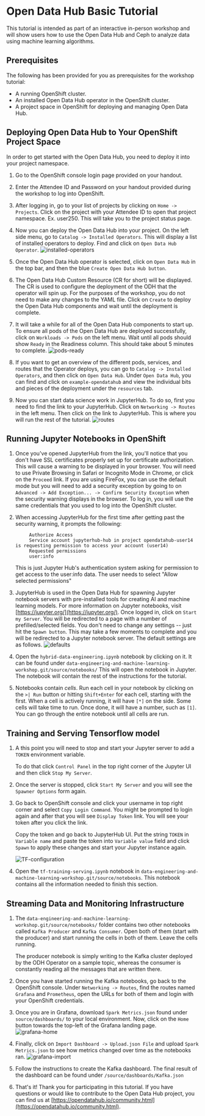 # Open Data Hub Basic Tutorial

This tutorial is intended as part of an interactive in-person workshop and will show users how to use the Open Data Hub and Ceph to analyze data using machine learning algorithms.

## Prerequisites

The following has been provided for you as prerequisites for the workshop tutorial:

- A running OpenShift cluster.
- An installed Open Data Hub operator in the OpenShift cluster.
- A project space in OpenShift for deploying and managing Open Data Hub.

## Deploying Open Data Hub to Your OpenShift Project Space

In order to get started with the Open Data Hub, you need to deploy it into your project namespace.

1. Go to the OpenShift console login page provided on your handout.

2. Enter the Attendee ID and Password on your handout provided during the workshop to log into OpenShift.

3. After logging in, go to your list of projects by clicking on `Home -> Projects`.  Click on the project with your Attendee ID to open that project namespace. Ex. user250.  This will take you to the project status page.

4. Now you can deploy the Open Data Hub into your project.  On the left side menu, go to `Catalog -> Installed Operators`.  This will display a list of installed operators to deploy.  Find and click on `Open Data Hub Operator`.
 ![installed-operators](../images/installed-operators.png)

5. Once the Open Data Hub operator is selected, click on `Open Data Hub` in the top bar, and then the blue `Create Open Data Hub button`.

6. The Open Data Hub Custom Resource (CR for short) will be displayed. The CR is used to configure the deployment of the ODH that the operator will spin up. For the purposes of the workshop, you do not need to make any changes to the YAML file. Click on `Create` to deploy the Open Data Hub components and wait until the deployment is complete.

7. It will take a while for all of the Open Data Hub components to start up.  To ensure all pods of the Open Data Hub are deployed successfully, click on `Workloads -> Pods` on the left menu. Wait until all pods should show `Ready` in the Readiness column. This should take about 5 minutes to complete.
![pods-ready](../images/pods-ready.png)

8. If you want to get an overview of the different pods, services, and routes that the Operator deploys, you can go to `Catalog -> Installed Operators`, and then click on `Open Data Hub`. Under `Open Data Hub`, you can find and click on `example-opendatahub` and view the individual bits and pieces of the deployment under the `resources` tab.

9. Now you can start data science work in JupyterHub.  To do so, first you need to find the link to your JupyterHub.  Click on `Networking -> Routes` in the left menu.  Then click on the link to JupyterHub.  This is where you will run the rest of the tutorial.
![routes](../images/routes.png)

## Running Jupyter Notebooks in OpenShift

1. Once you've opened JupyterHub from the link, you'll notice that you don't have SSL certificates properly set up for certificate authorization.  This will cause a warning to be displayed in your browser. You will need to use Private Browsing in Safari or Incognito Mode in Chrome, or click on the `Proceed` link.  If you are using FireFox, you can use the default mode but you will need to add a security exception by going to on `Advanced -> Add Exception... -> Confirm Security Exception` when the security warning displays in the browser. To log in, you will use the same credentials that you used to log into the OpenShift cluster.

2. When accessing JupyterHub for the first time after getting past the security warning, it prompts the following:

            Authorize Access
            Service account jupyterhub-hub in project opendatahub-user14 is requesting permission to access your account (user14)
            Requested permissions
            user:info
    This is just Jupyter Hub's authentication system asking for permission to get access to the user:info data. The user needs to select "Allow selected permissions"

3. JupyterHub is used in the Open Data Hub for spawning Jupyter notebook servers with pre-installed tools for creating AI and machine learning models. For more information on Jupyter notebooks, visit [https://jupyter.org/](https://jupyter.org/). Once logged in, click on `Start my Server`. You will be redirected to a page with a number of prefilled/selected fields. You don't need to change any settings -- just hit the `Spawn button`. This may take a few moments to complete and you will be redirected to a Jupyter notebook server. The default settings are as follows.
![defaults](../images/defaults.png)

4. Open the `hybrid-data-engineering.ipynb` notebook by clicking on it. It can be found under `data-engineering-and-machine-learning-workshop.git/source/notebooks/` This will open the notebook in Jupyter.  The notebook will contain the rest of the instructions for the tutorial.

5. Notebooks contain *cells*.  Run each cell in your notebook by clicking on the `>| Run` button or hitting `Shift+Enter` for each cell, starting with the first.  When a cell is actively running, it will have `[*]` on the side.  Some cells will take time to run.  Once done, it will have a number, such as `[1]`.  You can go through the entire notebook until all cells are run.

## Training and Serving Tensorflow model

1. A this point you will need to stop and start your Jupyter server to add a `TOKEN` environment variable.

    To do that click `Control Panel` in the top right corner of the Jupyter UI and then click `Stop My Server`.

2. Once the server is stopped, click `Start My Server` and you will see the `Spawner Options` form again.

3. Go back to OpenShift console and click your username in top right corner and select `Copy Login Command`. You might be prompted to login again and after that you will see `Display Token` link. You will see your token after you click the link.

    Copy the token and go back to JupyterHub UI. Put the string `TOKEN` in `Variable name` and paste the token into `Variable value` field and click `Spawn` to apply these changes and start your Jupyter instance again.

    ![TF-configuration](../images/tf-config.png)

4. Open the `tf-training-serving.ipynb` notebook in `data-engineering-and-machine-learning-workshop.git/source/notebooks`. This notebook contains all the information needed to finish this section.

## Streaming Data and Monitoring Infrastructure

1. The `data-engineering-and-machine-learning-workshop.git/source/notebooks/` folder contains two other notebooks called `Kafka Producer` and `Kafka Consumer`. Open both of them (start with the producer) and start running the cells in both of them. Leave the cells running. 

    The producer notebook is simply writing to the Kafka cluster deployed by the ODH Operator on a sample topic, whereas the consumer is constantly reading all the messages that are written there.

2. Once you have started running the Kafka notebooks, go back to the OpenShift console. Under `Networking -> Routes`, find the routes named `Grafana` and `Prometheus`, open the URLs for both of them and login with your OpenShift credentials.

3. Once you are in Grafana, download `Spark Metrics.json` found under `source/dashboards/` to your local environment. Now, click on the `Home` button towards the top-left of the Grafana landing page.
![grafana-home](../images/grafana-home.png)

4. Finally, click on `Import Dashboard -> Upload.json File` and upload `Spark Metrics.json` to see how metrics changed over time as the notebooks ran.
![grafana-import](../images/grafana-import.png)

5. Follow the instructions to create the Kafka dashboard. The final result of the dashboard can be found under `/source/dashboards/Kafka.json`

6. That's it!  Thank you for participating in this tutorial.  If you have questions or would like to contribute to the Open Data Hub project, you can find us at [https://opendatahub.io/community.html](https://opendatahub.io/community.html).
